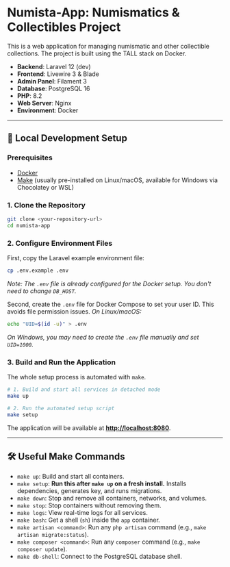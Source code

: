# Numista-App: Numismatics & Collectibles Project

This is a web application for managing numismatic and other collectible collections. The project is built using the TALL stack on Docker.

- **Backend**: Laravel 12 (dev)
- **Frontend**: Livewire 3 & Blade
- **Admin Panel**: Filament 3
- **Database**: PostgreSQL 16
- **PHP**: 8.2
- **Web Server**: Nginx
- **Environment**: Docker

---

## 🚀 Local Development Setup

### Prerequisites

- [Docker](https://www.docker.com/products/docker-desktop)
- [Make](https://www.gnu.org/software/make/) (usually pre-installed on Linux/macOS, available for Windows via Chocolatey or WSL)

### 1. Clone the Repository

```bash
git clone <your-repository-url>
cd numista-app
```

### 2. Configure Environment Files

First, copy the Laravel example environment file:
```bash
cp .env.example .env
```
*Note: The `.env` file is already configured for the Docker setup. You don't need to change `DB_HOST`.*

Second, create the `.env` file for Docker Compose to set your user ID. This avoids file permission issues.
*On Linux/macOS:*
```bash
echo "UID=$(id -u)" > .env
```
*On Windows, you may need to create the `.env` file manually and set `UID=1000`.*


### 3. Build and Run the Application

The whole setup process is automated with `make`.

```bash
# 1. Build and start all services in detached mode
make up

# 2. Run the automated setup script
make setup
```

The application will be available at **[http://localhost:8080](http://localhost:8080)**.

---

## 🛠️ Useful Make Commands

- `make up`: Build and start all containers.
- `make setup`: **Run this after `make up` on a fresh install.** Installs dependencies, generates key, and runs migrations.
- `make down`: Stop and remove all containers, networks, and volumes.
- `make stop`: Stop containers without removing them.
- `make logs`: View real-time logs for all services.
- `make bash`: Get a shell (`sh`) inside the `app` container.
- `make artisan <command>`: Run any `php artisan` command (e.g., `make artisan migrate:status`).
- `make composer <command>`: Run any `composer` command (e.g., `make composer update`).
- `make db-shell`: Connect to the PostgreSQL database shell.
